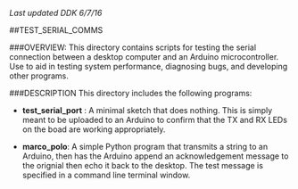 *Last updated DDK 6/7/16*

##TEST_SERIAL_COMMS

###OVERVIEW:
This directory contains scripts for testing the serial connection between a desktop computer and an Arduino microcontroller. Use to aid in testing system performance, diagnosing bugs, and developing other programs.

###DESCRIPTION
This directory includes the following programs:

* **test_serial_port** : A minimal sketch that does nothing. This is simply meant to be uploaded to an Arduino to confirm that the TX and RX LEDs on the boad are working appropriately.  

* **marco_polo**: A simple Python program that transmits a string to an Arduino, then has the Arduino append an acknowledgement message to the orignial then echo it back to the desktop. The test message is specified in a command line terminal window. 
